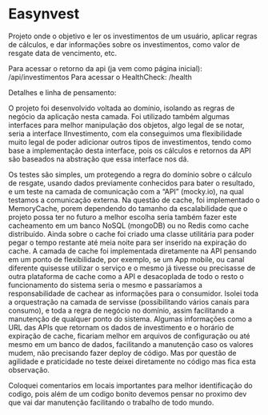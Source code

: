 # Easynvest
Projeto onde o objetivo e ler os investimentos de um usuário, aplicar regras de cálculos, e dar informações sobre os investimentos, como valor de resgate data de vencimento, etc.

Para acessar o retorno da api (ja vem como página inicial):  /api/investimentos
Para acessar o HealthCheck: /health

Detalhes e linha de pensamento:


O projeto foi desenvolvido voltada ao domínio, isolando as regras de negócio da aplicação nesta camada.
Foi utilizado também algumas interfaces para melhor manipulação dos objetos, algo legal de se notar, seria a interface IInvestimento, com ela conseguimos uma flexibilidade muito legal de poder adicionar outros tipos de investimentos, tendo como base a implementação desta interface, pois os cálculos e retornos da API são baseados na abstração que essa interface nos dá.

Os testes são simples, um protegendo a regra do domínio sobre o cálculo de resgate, usando dados previamente conhecidos para bater o resultado, e um teste na camada de comunicação com a “API” (mocky.io), na qual testamos a comunicação externa.
Na questão de cache, foi implementado o MemoryCache, porem dependendo do tamanho da escalabilidade que o projeto possa ter no futuro a melhor escolha seria também fazer este cacheamento em um banco NoSQL (mongoDB) ou no Redis como cache distribuído.
Ainda sobre o cache foi criado uma classe utilitária para poder pegar o tempo restante até meia noite para ser inserido na expiração do cache.
A camada de cache foi implementada diretamente na API pensando em um ponto de flexibilidade, por exemplo, se um App mobile, ou canal diferente quisesse utilizar o serviço e o mesmo já tivesse ou precisasse de outra plataforma de cache como a API e desacoplada de todo o resto o funcionamento do sistema seria o mesmo e passaríamos a responsabilidade de cachear as informações para o consumidor.
Isolei toda a orquestração na camada de servisse (possibilitando vários canais para consumo), e toda a regra de negócio no domínio, assim facilitando a manutenção de qualquer ponto do sistema.
Algumas informações como a URL das APIs que retornam os dados de investimento e o horário de expiração de cache, ficariam melhor em arquivos de configuração ou até mesmo em um banco de dados, facilitando a manutenção caso os valores mudem, não precisando fazer deploy de código. Mas por questão de agilidade e praticidade no teste deixei diretamente no código mas fica esta observação.

Coloquei comentarios em locais importantes para melhor identificação do codigo, pois além de um codigo bonito devemos pensar no proximo dev que vai dar manutenção facilitando o trabalho de todo mundo.







